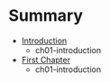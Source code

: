 # Summary

* [Introduction](README.md)
   * ch01-introduction
* [First Chapter](chapter1.md)
   * ch01-introduction

